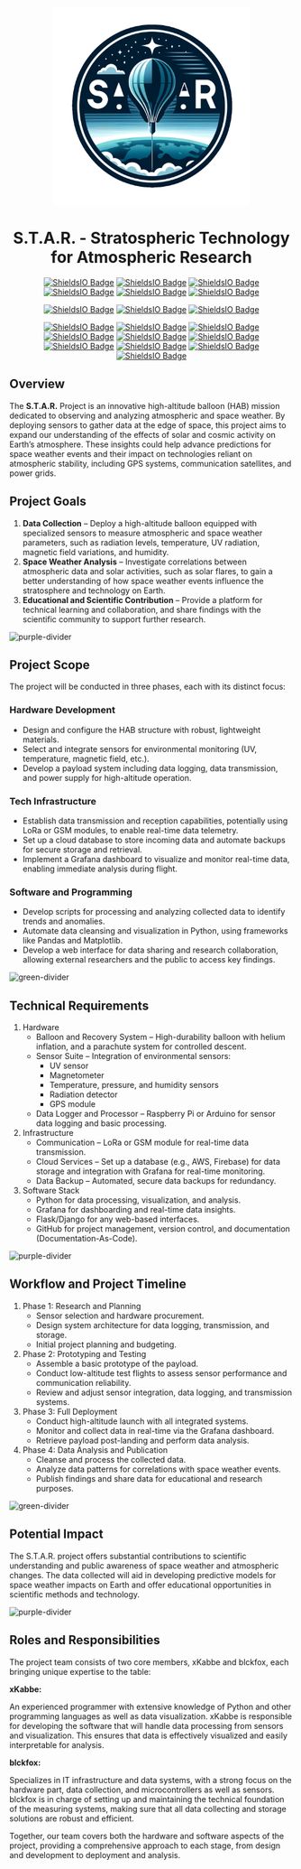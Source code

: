 <p align="center"><img src="assets/star_logo.png" style="width: 350px; height: 350px;" alt=""></p>

<h1 align="center">S.T.A.R. - Stratospheric Technology for Atmospheric Research</h1>

<p align="center">
   <a href="https://www.python.org/">
      <img alt="ShieldsIO Badge" src="https://img.shields.io/badge/Python-3.12-44cc11?logo=python" /></a>
   <a href="https://www.postgresql.org/">
      <img alt="ShieldsIO Badge" src="https://img.shields.io/badge/FastAPI-grey?logo=fastapi" /></a>
   <a href="https://www.postgresql.org/">
      <img alt="ShieldsIO Badge" src="https://img.shields.io/badge/Grafana-grey?logo=grafana" /></a>
   <a href="https://www.postgresql.org/">
      <img alt="ShieldsIO Badge" src="https://img.shields.io/badge/PostgreSQL-grey?logo=postgresql" /></a>
   <a href="https://www.postgresql.org/">
      <img alt="ShieldsIO Badge" src="https://img.shields.io/badge/InfluxDB-grey?logo=influxdb" /></a>
   <a href="https://www.postgresql.org/">
      <img alt="ShieldsIO Badge" src="https://img.shields.io/badge/Docker-grey?logo=docker" /></a>
</p>

<p align="center">
   <a href="https://github.com/xKabbe/star/blob/master/LICENSE">
      <img alt="ShieldsIO Badge" src="https://img.shields.io/github/license/xKabbe/star?label=License&color=yellow" /></a>
   <a href="https://github.com/xKabbe/star/issues?q=is%3Aissue+is%3Aopen+">
      <img alt="ShieldsIO Badge" src="https://img.shields.io/github/issues-search/xKabbe/star?query=is%3Aopen+is%3Aissue&label=Open%20Issues&color=yellow"></a>
   <a href="https://github.com/xKabbe/star/issues?q=is%3Aissue+is%3Aclosed">
      <img alt="ShieldsIO Badge" src="https://img.shields.io/github/issues-search/xKabbe/star?query=is%3Aissue+is%3Aclosed&label=Closed%20Issues&color=green"></a>
</p>

<p align="center">
   <a href="https://github.com/xKabbe/star/milestone/1">
      <img alt="ShieldsIO Badge" src="https://img.shields.io/github/milestones/progress-percent/xKabbe/star/1"></a>
   <a href="https://github.com/xKabbe/star/milestone/2">
      <img alt="ShieldsIO Badge" src="https://img.shields.io/github/milestones/progress-percent/xKabbe/star/2"></a>
   <a href="https://github.com/xKabbe/star/milestone/3">
      <img alt="ShieldsIO Badge" src="https://img.shields.io/github/milestones/progress-percent/xKabbe/star/3"></a>
   <a href="https://github.com/xKabbe/star/milestone/4">
      <img alt="ShieldsIO Badge" src="https://img.shields.io/github/milestones/progress-percent/xKabbe/star/4"></a>
   <a href="https://github.com/xKabbe/star/milestone/5">
      <img alt="ShieldsIO Badge" src="https://img.shields.io/github/milestones/progress-percent/xKabbe/star/5"></a>
   <a href="https://github.com/xKabbe/star/milestone/6">
      <img alt="ShieldsIO Badge" src="https://img.shields.io/github/milestones/progress-percent/xKabbe/star/6"></a>
   <a href="https://github.com/xKabbe/star/milestone/7">
      <img alt="ShieldsIO Badge" src="https://img.shields.io/github/milestones/progress-percent/xKabbe/star/7"></a>
   <a href="https://github.com/xKabbe/star/milestone/8">
      <img alt="ShieldsIO Badge" src="https://img.shields.io/github/milestones/progress-percent/xKabbe/star/8"></a>
   <a href="https://github.com/xKabbe/star/milestone/9">
      <img alt="ShieldsIO Badge" src="https://img.shields.io/github/milestones/progress-percent/xKabbe/star/9"></a>
   <a href="https://github.com/xKabbe/star/milestone/10">
      <img alt="ShieldsIO Badge" src="https://img.shields.io/github/milestones/progress-percent/xKabbe/star/10"></a>
</p>

## Overview

The **S.T.A.R.** Project is an innovative high-altitude balloon (HAB) mission dedicated to observing and analyzing atmospheric and space weather.
By deploying sensors to gather data at the edge of space, this project aims to expand our understanding of the effects of solar and cosmic activity on Earth’s atmosphere.
These insights could help advance predictions for space weather events and their impact on technologies reliant on atmospheric stability, including GPS systems, communication satellites, and power grids.

## Project Goals

1. **Data Collection** – Deploy a high-altitude balloon equipped with specialized sensors to measure atmospheric and space weather parameters, such as radiation levels, temperature, UV radiation, magnetic field variations, and humidity.
2. **Space Weather Analysis** – Investigate correlations between atmospheric data and solar activities, such as solar flares, to gain a better understanding of how space weather events influence the stratosphere and technology on Earth.
3. **Educational and Scientific Contribution** – Provide a platform for technical learning and collaboration, and share findings with the scientific community to support further research.

![purple-divider](https://user-images.githubusercontent.com/7065401/52071927-c1cd7100-2562-11e9-908a-dde91ba14e59.png)

## Project Scope

The project will be conducted in three phases, each with its distinct focus:

### Hardware Development

* Design and configure the HAB structure with robust, lightweight materials.
* Select and integrate sensors for environmental monitoring (UV, temperature, magnetic field, etc.).
* Develop a payload system including data logging, data transmission, and power supply for high-altitude operation.

### Tech Infrastructure

* Establish data transmission and reception capabilities, potentially using LoRa or GSM modules, to enable real-time data telemetry.
* Set up a cloud database to store incoming data and automate backups for secure storage and retrieval.
* Implement a Grafana dashboard to visualize and monitor real-time data, enabling immediate analysis during flight.

### Software and Programming

* Develop scripts for processing and analyzing collected data to identify trends and anomalies.
* Automate data cleansing and visualization in Python, using frameworks like Pandas and Matplotlib.
* Develop a web interface for data sharing and research collaboration, allowing external researchers and the public to access key findings.

![green-divider](https://user-images.githubusercontent.com/7065401/52071924-c003ad80-2562-11e9-8297-1c6595f8a7ff.png)

## Technical Requirements

1. Hardware
   * Balloon and Recovery System – High-durability balloon with helium inflation, and a parachute system for controlled descent.
   * Sensor Suite – Integration of environmental sensors:
     * UV sensor
     * Magnetometer
     * Temperature, pressure, and humidity sensors
     * Radiation detector
     * GPS module
   * Data Logger and Processor – Raspberry Pi or Arduino for sensor data logging and basic processing.
2. Infrastructure
   * Communication – LoRa or GSM module for real-time data transmission.
   * Cloud Services – Set up a database (e.g., AWS, Firebase) for data storage and integration with Grafana for real-time monitoring.
   * Data Backup – Automated, secure data backups for redundancy.
3. Software Stack
   * Python for data processing, visualization, and analysis.
   * Grafana for dashboarding and real-time data insights.
   * Flask/Django for any web-based interfaces.
   * GitHub for project management, version control, and documentation (Documentation-As-Code).

![purple-divider](https://user-images.githubusercontent.com/7065401/52071927-c1cd7100-2562-11e9-908a-dde91ba14e59.png)

## Workflow and Project Timeline

1. Phase 1: Research and Planning
   * Sensor selection and hardware procurement.
   * Design system architecture for data logging, transmission, and storage.
   * Initial project planning and budgeting.
2. Phase 2: Prototyping and Testing
   * Assemble a basic prototype of the payload.
   * Conduct low-altitude test flights to assess sensor performance and communication reliability.
   * Review and adjust sensor integration, data logging, and transmission systems.
3. Phase 3: Full Deployment
   * Conduct high-altitude launch with all integrated systems.
   * Monitor and collect data in real-time via the Grafana dashboard.
   * Retrieve payload post-landing and perform data analysis.
4. Phase 4: Data Analysis and Publication
   * Cleanse and process the collected data.
   * Analyze data patterns for correlations with space weather events.
   * Publish findings and share data for educational and research purposes.

![green-divider](https://user-images.githubusercontent.com/7065401/52071924-c003ad80-2562-11e9-8297-1c6595f8a7ff.png)

## Potential Impact

The S.T.A.R. project offers substantial contributions to scientific understanding and public awareness of space weather and atmospheric changes.
The data collected will aid in developing predictive models for space weather impacts on Earth and offer educational opportunities in scientific methods and technology.

![purple-divider](https://user-images.githubusercontent.com/7065401/52071927-c1cd7100-2562-11e9-908a-dde91ba14e59.png)

## Roles and Responsibilities

The project team consists of two core members, xKabbe and blckfox, each bringing unique expertise to the table:

**xKabbe:**

An experienced programmer with extensive knowledge of Python and other programming languages as well as data visualization.
xKabbe is responsible for developing the software that will handle data processing from sensors and visualization.
This ensures that data is effectively visualized and easily interpretable for analysis.

**blckfox:**

Specializes in IT infrastructure and data systems, with a strong focus on the hardware part, data collection, and microcontrollers as well as sensors.
blckfox is in charge of setting up and maintaining the technical foundation of the measuring systems, making sure that all data collecting and storage solutions are robust and efficient.

Together, our team covers both the hardware and software aspects of the project, providing a comprehensive approach to each stage, from design and development to deployment and analysis.